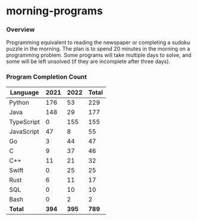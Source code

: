 # morning-programs

### Overview

Programming equivalent to reading the newspaper or completing a sudoku puzzle in the morning.  The plan is to spend 20 
minutes in the morning on a programming problem.  Some programs will take multiple days to solve, and some will be left 
unsolved (if they are incomplete after three days).

### Program Completion Count

| Language     | 2021    | 2022    | Total   |
|--------------|---------|---------|---------|
| Python       | 176     | 53      | 229     |
| Java         | 148     | 29      | 177     |
| TypeScript   | 0       | 155     | 155     |
| JavaScript   | 47      | 8       | 55      |
| Go           | 3       | 44      | 47      |
| C            | 9       | 37      | 46      |
| C++          | 11      | 21      | 32      |
| Swift        | 0       | 25      | 25      |
| Rust         | 6       | 11      | 17      |
| SQL          | 0       | 10      | 10      |
| Bash         | 0       | 2       | 2       |
| **Total**    | **394** | **395** | **789** |
